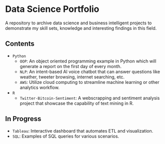 # Data Science Portfolio
A repository to archive data science and business intelligent projects to demonstrate my skill sets, knowledge and interesting findings in this field.

## Contents
* `Python`
  * `OOP`: An object oriented programming example in Python which will generate a report on the first day of every month.
  * `NLP`: An intent-based AI voice chatbot that can answer questions like weather, tweeter browsing, internet searching, etc.
  * `AWS`: Utilize cloud computing to streamline machine learning or other analytics workflow.
* `R`
  * `Twitter-Bitcoin-Sentiment`: A webscrapping and sentiment analysis project that showcase the capability of text mining in R.


## In Progress
* `Tableau`: Interactive dashboard that automates ETL and visualization.
* `SQL`: Examples of SQL queries for various scenarios.
